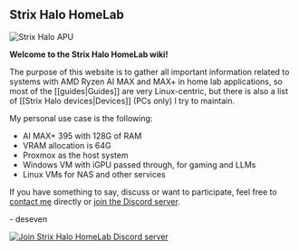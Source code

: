 ## Strix Halo HomeLab

![Strix Halo APU](./strix-halo.jpg)

**Welcome to the Strix Halo HomeLab wiki!**

The purpose of this website is to gather all important information related to systems with AMD Ryzen AI MAX and MAX+ in home lab applications, so most of the [[guides|Guides]] are very Linux-centric, but there is also a list of [[Strix Halo devices|Devices]] (PCs only) I try to maintain.

My personal use case is the following:
 - AI MAX+ 395 with 128G of RAM
 - VRAM allocation is 64G
 - Proxmox as the host system
 - Windows VM with iGPU passed through, for gaming and LLMs
 - Linux VMs for NAS and other services

If you have something to say, discuss or want to participate, feel free to [contact me](https://d7.wtf/contact) directly or [join the Discord server](https://discord.gg/pnPRyucNrG).

\- deseven

[![Join Strix Halo HomeLab Discord server](./join-us-discord.png)](https://discord.gg/pnPRyucNrG)
